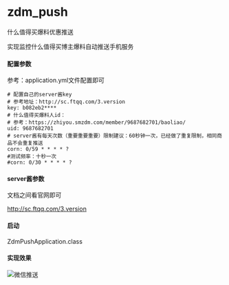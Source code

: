 # zdm_push
什么值得买爆料优惠推送

实现监控什么值得买博主爆料自动推送手机服务

#### 配置参数
参考：application.yml文件配置即可
```
# 配置自己的server酱key
# 参考地址：http://sc.ftqq.com/3.version
key: b082eb2****
# 什么值得买爆料人id：
# 参考：https://zhiyou.smzdm.com/member/9687682701/baoliao/
uid: 9687682701
# server酱有每天次数（重要重要重要）限制建议：60秒钟一次，已经做了重复限制，相同商品不会重复推送
corn: 0/59 * * * * ?
#测试频率：十秒一次
#corn: 0/30 * * * * ?
```

#### server酱参数
文档之间看官网即可

http://sc.ftqq.com/3.version

#### 启动
ZdmPushApplication.class

#### 实现效果
![微信推送](https://p.ananas.chaoxing.com/star3/origin/a0fb9f24fdb7594e4579fc5ff08b3e41.png)

